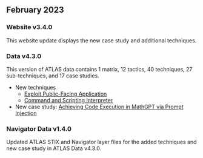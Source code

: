 ## February 2023


### Website v3.4.0

This website update displays the new case study and additional techniques.


### Data v4.3.0

This version of ATLAS data contains 1 matrix, 12 tactics, 40 techniques, 27 sub-techniques, and 17 case studies.

- New techniques
  + [Exploit Public-Facing Application](/techniques/AML.T0049)
  + [Command and Scripting Interpreter](/techniques/AML.T0050)
- New case study: [Achieving Code Execution in MathGPT via Prompt Injection](/studies/AML.CS0016)


### Navigator Data v1.4.0

Updated ATLAS STIX and Navigator layer files for the added techniques and new case study in ATLAS Data v4.3.0.
